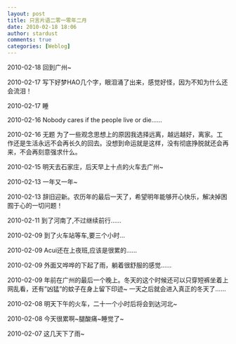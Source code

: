 ```yaml
---
layout: post
title: 只言片语二零一零年二月
date: 2010-02-18 18:06
author: stardust
comments: true
categories: [Weblog]
---
```

2010-02-18 回到广州~

2010-02-17 写下好梦HAO几个字，眼泪涌了出来，感觉好怪，因为不知为什么还会流泪！

2010-02-17 睡

2010-02-16 Nobody cares if the people live or die……

2010-02-16 无题 为了一些观念思想上的原因我选择远离，越远越好，离家。工作还是生活永远不会再长久的回去。没想到命运就是这样，没有彻底挣脱就还会再来，不会再刻意强求什么。

2010-02-15 明天去石家庄，后天早上十点的火车去广州~

2010-02-13 一年又一年~

2010-02-13 辞旧迎新。农历年的最后一天了，希望明年能够开心快乐，解决掉困囿于心的一切问题！

2010-02-11 到了河南了,不过继续前行……

2010-02-09 到了火车站等车,要三个小时…

2010-02-09 Acui还在上夜班,应该是很累的……

2010-02-09 外面又哗哗的下起了雨，躺着很舒服的感觉……

2010-02-09 年前在广州的最后一个晚上。冬天的这个时候还可以只穿短裤坐着上网乱看，还有”凶猛”的蚊子在身上留下印迹~ 一天之后就会进入真正的冬天了……

2010-02-08 明天下午的火车，二十一个小时后将会到达河北~

2010-02-08 今天很累啊~腿酸痛~睡觉了~

2010-02-07 这几天下了雨~
